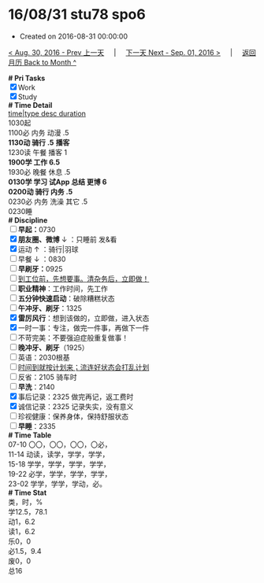 # 16/08/31 stu78 spo6

- Created on 2016-08-31 00:00:00

[< Aug. 30, 2016 - Prev 上一天](/_archived/lifelogs/2016/08/d30.md) &nbsp; &nbsp; | &nbsp; &nbsp; [下一天 Next - Sep. 01, 2016 >](/_archived/lifelogs/2016/09/d01.md) &nbsp; &nbsp; |  &nbsp; &nbsp; [返回月历 Back to Month ^](/_archived/lifelogs/2016/08/index.md)
<br/><div><b># Pri Tasks</b></div><div><input checked="true" type="checkbox"/>Work</div><div><input checked="true" type="checkbox"/>Study</div><div><b># Time Detail</b></div><div><u>time|type desc duration</u></div><div>1030起</div><div>1100必 内务 动漫 .5</div><div><b>1130动 骑行 .5</b> <b>播客</b></div><div>1230读 午餐 播客 1</div><div><b>1900学 工作 6.5</b></div><div>1930必 晚餐 休息 .5</div><div><b>0130学 学习 试App 总结 更博 6</b></div><div><b>0200动 骑行 内务 .5</b></div><div>0230必 内务 洗澡 其它 .5</div><div>0230睡</div><div><b># Discipline</b></div><div><b><input type="checkbox"/></b><b>早起：</b>0730</div><div><b><input checked="true" type="checkbox"/></b><b>朋友圈、微博</b> ↓ ：只睡前 发&amp;看</div><div><input checked="true" type="checkbox"/>运动 ↑ ：骑行|羽球</div><div><input type="checkbox"/>早餐 ↓ ：0830</div><div><b><input type="checkbox"/></b><b>早刷牙：</b>0925</div><div><input type="checkbox"/><u>到工位前，先想要事。清杂务后，立即做！</u></div><div><input type="checkbox"/><b>职业精神</b>：工作时间，先工作</div><div><input type="checkbox"/><b>五分钟快速启动</b>：破除糟糕状态</div><div><input type="checkbox"/><b>午冲牙、刷牙</b>：1325</div><div><input checked="true" type="checkbox"/><b>雷厉风行</b>：想到该做的，立即做，进入状态</div><div><input checked="true" type="checkbox"/>一时一事：专注，做完一件事，再做下一件</div><div><input type="checkbox"/>不苛完美：不要强迫症般重复做事！</div><div><b><input type="checkbox"/></b><b>晚冲牙、刷牙</b>（1925）</div><div><input type="checkbox"/>英语：2030根基</div><div><u><input type="checkbox"/></u><u>时间到就按计划来；流连好状态会打乱计划</u></div><div><input type="checkbox"/>反省：2105 骑车时</div><div><input type="checkbox"/><b>早洗</b>：2140</div><div><input checked="true" type="checkbox"/>事后记录：2325 做完再记，返工费时</div><div><input checked="true" type="checkbox"/>诚信记录：2325 记录失实，没有意义</div><div><input type="checkbox"/>珍视健康：保养身体，保持舒服状态</div><div><input type="checkbox"/><b>早睡</b>：2335</div><div><b># Time Table</b></div><div>07-10 〇〇，〇〇，〇〇，〇必，</div><div>11-14 动读，读学，学学，学学，</div><div>15-18 学学，学学，学学，学学，</div><div>19-22 必学，学学，学学，学学，</div><div>23-02 学学，学学，学动，必。</div><div><b># Time Stat</b></div><div>类，时，%</div><div>学12.5，78.1</div><div>动1，6.2</div><div>读1，6.2</div><div>乐0，0</div><div>必1.5，9.4</div><div>废0，0</div><div>总16</div>
